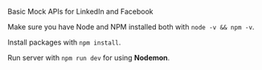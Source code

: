 Basic Mock APIs for LinkedIn and Facebook

Make sure you have Node and NPM installed both with `node -v && npm -v`.  

Install packages with `npm install`.  

Run server with `npm run dev` for using **Nodemon**.